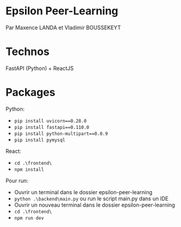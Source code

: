 # Epsilon Peer-Learning

Par Maxence LANDA et Vladimir BOUSSEKEYT

# Technos
FastAPI (Python) + ReactJS

# Packages
Python:
- ```pip install uvicorn==0.28.0```
- ```pip install fastapi==0.110.0```
- ```pip install python-multipart==0.0.9```
- ```pip install pymysql```

React:
- ```cd .\frontend\```
- ```npm install```

Pour run:
- Ouvrir un terminal dans le dossier epsilon-peer-learning
- ```python .\backend\main.py``` ou run le script main.py dans un IDE
- Ouvrir un nouveau terminal dans le dossier epsilon-peer-learning
- ```cd .\frontend\```
- ```npm run dev```